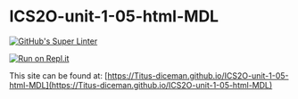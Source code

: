 # ICS2O-unit-1-05-html-MDL

[![GitHub's Super Linter](https://github.com/Titus-diceman/ICS2O-unit-1-05-html-MDL/workflows/GitHub's%20Super%20Linter/badge.svg)](https://github.com/Titus-diceman/ICS2O-unit-1-05-html-MDL/actions)

[![Run on Repl.it](https://repl.it/badge/github/Titus-diceman/ICS2O-unit-1-05-html-MDL)](https://repl.it/github/Titus-diceman/ICS2O-unit-1-05-html-MDL)

This site can be found at: [https://Titus-diceman.github.io/ICS2O-unit-1-05-html-MDL](https://Titus-diceman.github.io/ICS2O-unit-1-05-html-MDL)<REPOSITORY>
